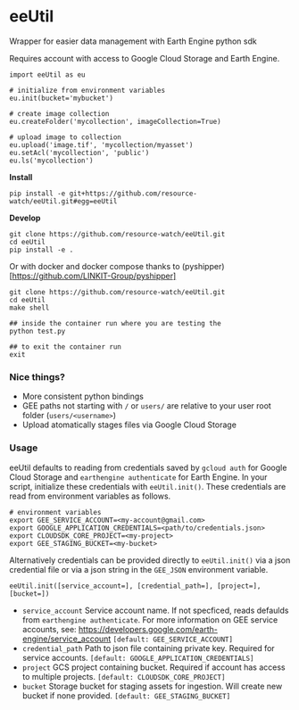 # eeUtil

Wrapper for easier data management with Earth Engine python sdk

Requires account with access to Google Cloud Storage and Earth Engine.

```
import eeUtil as eu

# initialize from environment variables
eu.init(bucket='mybucket')

# create image collection
eu.createFolder('mycollection', imageCollection=True)

# upload image to collection
eu.upload('image.tif', 'mycollection/myasset')
eu.setAcl('mycollection', 'public')
eu.ls('mycollection')
```

__Install__

`pip install -e git+https://github.com/resource-watch/eeUtil.git#egg=eeUtil`

__Develop__

```
git clone https://github.com/resource-watch/eeUtil.git
cd eeUtil
pip install -e .
```

Or with docker and docker compose thanks to (pyshipper)[https://github.com/LINKIT-Group/pyshipper]

```
git clone https://github.com/resource-watch/eeUtil.git
cd eeUtil
make shell

## inside the container run where you are testing the 
python test.py

## to exit the container run
exit
```

### Nice things?

- More consistent python bindings
- GEE paths not starting with `/` or `users/` are relative to your user root folder (`users/<username>`)
- Upload atomatically stages files via Google Cloud Storage

### Usage

eeUtil defaults to reading from credentials saved by `gcloud auth` for Google Cloud Storage and `earthengine authenticate` for Earth Engine. In your script, initialize these credentials with `eeUtil.init()`. These credentials are read from environment variables as follows.

```
# environment variables
export GEE_SERVICE_ACCOUNT=<my-account@gmail.com>
export GOOGLE_APPLICATION_CREDENTIALS=<path/to/credentials.json>
export CLOUDSDK_CORE_PROJECT=<my-project>
export GEE_STAGING_BUCKET=<my-bucket>
```

Alternatively credentials can be provided directly to `eeUtil.init()` via a json credential file or via a json string in the `GEE_JSON` environment variable.

```
eeUtil.init([service_account=], [credential_path=], [project=], [bucket=])
```
 - `service_account` Service account name. If not specficed, reads defaulds from `earthengine authenticate`. For more information on GEE service accounts, see: https://developers.google.com/earth-engine/service_account `[default: GEE_SERVICE_ACCOUNT]`
 - `credential_path` Path to json file containing private key. Required for service accounts. `[default: GOOGLE_APPLICATION_CREDENTIALS]`
 - `project` GCS project containing bucket. Required if account has access to multiple projects. `[default: CLOUDSDK_CORE_PROJECT]`
 - `bucket` Storage bucket for staging assets for ingestion. Will create new bucket if none provided. `[default: GEE_STAGING_BUCKET]`



